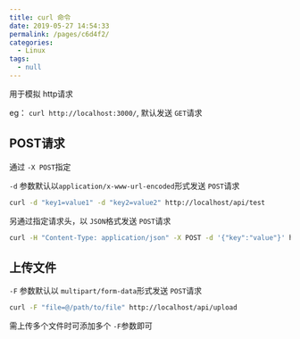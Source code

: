 ```yaml
---
title: curl 命令
date: 2019-05-27 14:54:33
permalink: /pages/c6d4f2/
categories: 
  - Linux
tags: 
  - null
---
```


用于模拟 http请求

eg： `curl http://localhost:3000/`, 默认发送 `GET`请求



## POST请求
通过 `-X POST`指定

`-d` 参数默认以`application/x-www-url-encoded`形式发送 `POST`请求
```sh
curl -d "key1=value1" -d "key2=value2" http://localhost/api/test
```

另通过指定请求头，以 `JSON`格式发送 `POST`请求
```sh
curl -H "Content-Type: application/json" -X POST -d '{"key":"value"}' http://localhost/api/test
```

## 上传文件
`-F` 参数默认以 `multipart/form-data`形式发送 `POST`请求  
```sh
curl -F "file=@/path/to/file" http://localhost/api/upload
```
需上传多个文件时可添加多个 `-F`参数即可